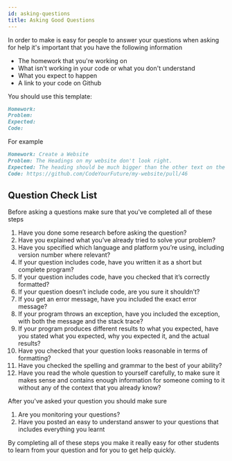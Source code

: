 ```yaml
---
id: asking-questions
title: Asking Good Questions
---
```


In order to make is easy for people to answer your questions when asking for help it's important that you have the following information

- The homework that you're working on
- What isn't working in your code or what you don't understand
- What you expect to happen
- A link to your code on Github

You should use this template:

```markdown
Homework:
Problem:
Expected:
Code:
```

For example

```markdown
Homework: Create a Website
Problem: The Headings on my website don't look right.
Expected: The heading should be much bigger than the other text on the page. I've tried to use a H1 tag but it doesn't work
Code: https://github.com/CodeYourFuture/my-website/pull/46
```

## Question Check List

Before asking a questions make sure that you've completed all of these steps

1. Have you done some research before asking the question?
2. Have you explained what you’ve already tried to solve your problem?
3. Have you specified which language and platform you’re using, including version number where relevant?
4. If your question includes code, have you written it as a short but complete program?
5. If your question includes code, have you checked that it’s correctly formatted?
6. If your question doesn’t include code, are you sure it shouldn’t?
7. If you get an error message, have you included the exact error message?
8. If your program throws an exception, have you included the exception, with both the message and the stack trace?
9. If your program produces different results to what you expected, have you stated what you expected, why you expected it, and the actual results?
10. Have you checked that your question looks reasonable in terms of formatting?
11. Have you checked the spelling and grammar to the best of your ability?
12. Have you read the whole question to yourself carefully, to make sure it makes sense and contains enough information for someone coming to it without any of the context that you already know?

After you've asked your question you should make sure

1. Are you monitoring your questions?
2. Have you posted an easy to understand answer to your questions that includes everything you learnt

By completing all of these steps you make it really easy for other students to learn from your question and for you to get help quickly.